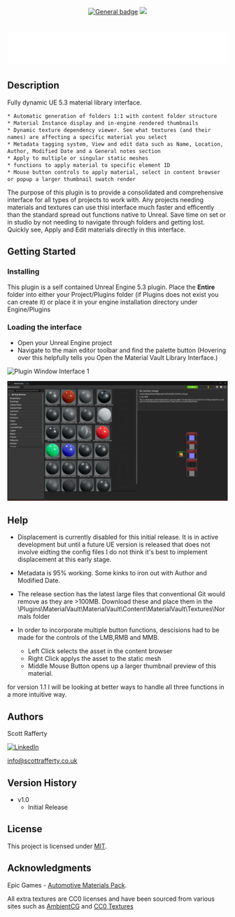  </a><p align=center>[![General badge](https://img.shields.io/badge/Large&nbsp;Textile&nbsp;Normals-v1.0-<COLOR>.svg)](https://github.com/ScottRaffertyCG/MaterialVault/releases/tag/production/)
<a href="LICENSE.md"><img src="https://img.shields.io/badge/License-MIT-blue.svg"></a>

# ![Logo](Logo_materialVault_v002.png)

## Description

Fully dynamic UE 5.3 material library interface. 

	* Automatic generation of folders 1:1 with content folder structure
	* Material Instance display and in-engine rendered thumbnails
	* Dynamic texture dependency viewer. See what textures (and their names) are affecting a specific material you select
	* Metadata tagging system, View and edit data such as Name, Location, Author, Modified Date and a General notes section
	* Apply to multiple or singular static meshes
	* functions to apply material to specific element ID
	* Mouse button controls to apply material, select in content browser or popup a larger thumbnail swatch render

The purpose of this plugin is to provide a consolidated and comprehensive interface for all types of projects to work with. Any projects needing materials and textures can use thisi interface much faster and efficently than the standard spread out functions native to Unreal. Save time on set or in studio by not needing to navigate through folders and getting lost. Quickly see, Apply and Edit materials directly in this interface. 


## Getting Started

### Installing

This plugin is a self contained Unreal Engine 5.3 plugin. Place the **Entire** folder into either your Project/Plugins folder (if Plugins does not exist you can create it) or place it in your engine installation directory under Engine/Plugins

### Loading the interface

* Open your Unreal Engine project
* Navigate to the main editor toolbar and find the palette button (Hovering over this helpfully tells you Open the Material Vault Library Interface.)

 ![Plugin Window Interface 1](MV_Load.gif)

 ![Plugin Window Interface 2](PluginThumbnail.png)

## Help

* Displacement is currently disabled for this initial release. It is in active development but until a future UE version is released that does not involve eidting the config files I do not think it's best to implement displacement at this early stage. 

* Metadata is 95% working. Some kinks to iron out with Author and Modified Date.

* The release section has the latest large files that conventional Git would remove as they are >100MB. Download these and place them in the 
\Plugins\MaterialVault\MaterialVault\Content\MaterialVault\Textures\Normals folder

* In order to incorporate multiple button functions, descisions had to be made for the controls of the LMB,RMB and MMB.
	* Left Click selects the asset in the content browser
	* Right Click applys the asset to the static mesh
	* Middle Mouse Button opens up a larger thumbnail preview of this material. 

for version 1.1 I will be looking at better ways to handle all three functions in a more intuitive way.

## Authors


Scott Rafferty

[![LinkedIn](https://img.shields.io/badge/linkedin-%230077B5.svg?style=for-the-badge&logo=linkedin&logoColor=white)](https://www.linkedin.com/in/scott-rafferty/)


info@scottrafferty.co.uk

## Version History

* v1.0
    * Initial Release

## License

This project is licensed under [MIT](LICENSE.md).

## Acknowledgments

Epic Games - [Automotive Materials Pack](https://www.unrealengine.com/id/login/api/login?client_id=43e2dea89b054198a703f6199bee6d5b&redirect_uri=https%3A%2F%2Fwww.unrealengine.com%2Fmarketplace%2Fen-US%2Fproduct%2Fautomotive-material-pack%3FsessionInvalidated%3Dtrue&prompt=pass_through). 

All extra textures are CC0 licenses and have been sourced from various sites such as [AmbientCG](https://ambientcg.com/) and [CC0 Textures](https://cc0-textures.com/)
